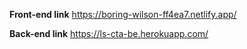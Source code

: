 **Front-end link**
https://boring-wilson-ff4ea7.netlify.app/

**Back-end link**
https://ls-cta-be.herokuapp.com/



